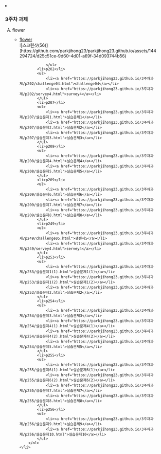 
<li><h3>3주차 과제</h3>
        <ol type ="A">
            <li>flower</li>
                <ul>
                    <li><a href="https://parkjihong23.github.io/3주차과제/flower/flower.html">flower</a></li>
                        ![스크린샷(56)](https://github.com/parkjihong23/parkjihong23.github.io/assets/144294724/d25c51ce-9d60-4d01-a69f-34d093744b56)

                </ul>
            <li>p202</li>
            <ul>    
                <li><a href="https://parkjihong23.github.io/3주차과제/p202/challenge04.html">challenge04</a></li>
                <li><a href="https://parkjihong23.github.io/3주차과제/p202/servey4.html">survey4</a></li>
            </ul>
            <li>p207</li>
            <ul>    
                <li><a href="https://parkjihong23.github.io/3주차과제/p207/실습문제1.html">실습문제1</a></li>
                <li><a href="https://parkjihong23.github.io/3주차과제/p207/실습문제2.html">실습문제2</a></li>
                <li><a href="https://parkjihong23.github.io/3주차과제/p207/실습문제3.html">실습문제3</a></li>
            </ul>
            <li>p208</li>
            <ul>    
                <li><a href="https://parkjihong23.github.io/3주차과제/p208/실습문제4.html">실습문제4</a></li>
                <li><a href="https://parkjihong23.github.io/3주차과제/p208/실습문제5.html">실습문제5</a></li>
            </ul>
            <li>p209</li>
            <ul>    
                <li><a href="https://parkjihong23.github.io/3주차과제/p209/실습문제6.html">실습문제6</a></li>
                <li><a href="https://parkjihong23.github.io/3주차과제/p209/실습문제7.html">실습문제7</a></li>
                <li><a href="https://parkjihong23.github.io/3주차과제/p209/실습문제8.html">실습문제8</a></li>
            </ul>
            <li>p249</li>
            <ul>    
                <li><a href="https://parkjihong23.github.io/3주차과제/p249/challenge05.html">챌랜지5</a></li>
                <li><a href="https://parkjihong23.github.io/3주차과제/p249/servey4.html">servey4</a></li>
            </ul>
            <li>p253</li>
            <ul>    
                <li><a href="https://parkjihong23.github.io/3주차과제/p253/실습문제1(1).html">실습문제1(1)</a></li>
                <li><a href="https://parkjihong23.github.io/3주차과제/p253/실습문제1(2).html">실습문제1(2)</a></li>
                <li><a href="https://parkjihong23.github.io/3주차과제/p253/실습문제2.html">실습문제2</a></li>
            </ul>
            <li>p254</li>
            <ul>    
                <li><a href="https://parkjihong23.github.io/3주차과제/p254/실습문제3.html">실습문제3</a></li>
                <li><a href="https://parkjihong23.github.io/3주차과제/p254/실습문제4(1).html">실습문제4(1)</a></li>
                <li><a href="https://parkjihong23.github.io/3주차과제/p254/실습문제4(2).html">실습문제4(2)</a></li>
                <li><a href="https://parkjihong23.github.io/3주차과제/p254/실습문제5.html">실습문제5</a></li>
            </ul>
            <li>p255</li>
            <ul>    
                <li><a href="https://parkjihong23.github.io/3주차과제/p255/실습문제6(1).html">실습문제6(1)</a></li>
                <li><a href="https://parkjihong23.github.io/3주차과제/p255/실습문제6(2).html">실습문제6(2)</a></li>
                <li><a href="https://parkjihong23.github.io/3주차과제/p255/실습문제7.html">실습문제7</a></li>
                <li><a href="https://parkjihong23.github.io/3주차과제/p255/실습문제8.html">실습문제8</a></li>
            </ul>
            <li>p256</li>
            <ul>    
                <li><a href="https://parkjihong23.github.io/3주차과제/p256/실습문제9.html">실습문제9</a></li>
                <li><a href="https://parkjihong23.github.io/3주차과제/p256/실습문제10.html">실습문제10</a></li>
            </ul>
        </ol>
    </li>








 
